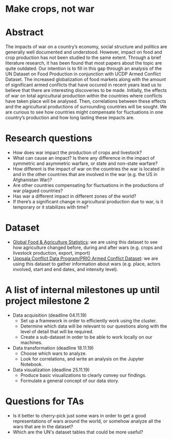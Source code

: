 # Make crops, not war

# Abstract

The impacts of war on a country’s economy, social structure and politics are generally well documented and understood. However, impact on food and crop production has not been studied to the same extent. Through a brief literature research, it has been found that most papers about the topic are quite outdated. Our intention is to fill in this gap through an analysis of the UN Dataset on Food Production in conjunction with UCDP Armed Conflict Dataset. The increased globalization of food markets along with the amount of significant armed conflicts that have occured in recent years lead us to believe that there are interesting discoveries to be made. Initially, the effects of war on total agricultural production within the countries where conflicts have taken place will be analysed. Then, correlations between these effects and the agricultural productions of surrounding countries will be sought. We are curious to see how countries might compensate for fluctuations in one country’s production and how long lasting these impacts are. 

# Research questions

- How does war impact the production of crops and livestock?
- What can cause an impact? Is there any difference in the impact of symmetric and asymmetric warfare, or state and non-state warfare?
- How different is the impact of war on the countries the war is located in and in the other countries that are involved in the war (e.g. the US in Afghanistan War)?
- Are other countries compensating for fluctuations in the productions of war plagued countries?
- Has war a different impact in different zones of the world?
- If there’s a significant change in agricultural production due to war, is it temporary or it stabilizes with time?

# Dataset

- [Global Food & Agriculture Statistics](https://www.kaggle.com/unitednations/global-food-agriculture-statistics): we are using this dataset to see how agriculture changed before, during and after wars (e.g. crops and livestock production, export, import)
- [Uppsala Conflict Data Program/PRIO Armed Conflict Dataset](https://ucdp.uu.se/): we are using this dataset to gather information about wars (e.g. place, actors involved, start and end dates, and intensity level).

# A list of internal milestones up until project milestone 2

- Data acquisition (deadline 04.11.19)
    - Set up a framework in order to efficiently work using the cluster.
    - Determine which data will be relevant to our questions along with the level of detail that will be required.
    - Create a sub-dataset in order to be able to work locally on our machines.
- Data transformation (deadline 18.11.19)
    - Choose which wars to analyze.
    - Look for correlations, and write an analysis on the Jupyter Notebook.
- Data visualization (deadline 25.11.19)
    - Produce basic visualizations to clearly convey our findings.
    - Formulate a general concept of our data story.

# Questions for TAs

- Is it better to cherry-pick just some wars in order to get a good representations of wars around the world, or somehow analyze all the wars that are in the dataset?
- Which are the UN's dataset tables that could be more useful?
